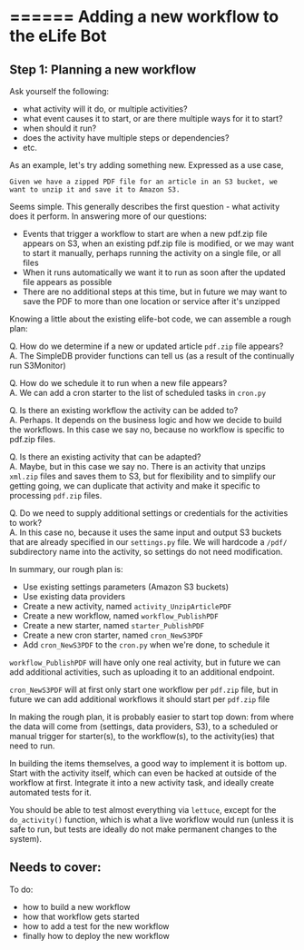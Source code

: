 ======
Adding a new workflow to the eLife Bot
======

## Step 1: Planning a new workflow

Ask yourself the following:

- what activity will it do, or multiple activities?
- what event causes it to start, or are there multiple ways for it to start?
- when should it run?
- does the activity have multiple steps or dependencies?
- etc.

As an example, let's try adding something new. Expressed as a use case,

	Given we have a zipped PDF file for an article in an S3 bucket, we want to unzip it and save it to Amazon S3.

Seems simple. This generally describes the first question - what activity does it perform. In answering more of our questions:

- Events that trigger a workflow to start are when a new pdf.zip file appears on S3, when an existing pdf.zip file is modified, or we may want to start it manually, perhaps running the activity on a single file, or all files
- When it runs automatically we want it to run as soon after the updated file appears as possible
- There are no additional steps at this time, but in future we may want to save the PDF to more than one location or service after it's unzipped

Knowing a little about the existing elife-bot code, we can assemble a rough plan:

Q. How do we determine if a new or updated article ``pdf.zip`` file appears?  
A. The SimpleDB provider functions can tell us (as a result of the continually run S3Monitor)  

Q. How do we schedule it to run when a new file appears?  
A. We can add a cron starter to the list of scheduled tasks in ``cron.py``  

Q. Is there an existing workflow the activity can be added to?   
A. Perhaps. It depends on the business logic and how we decide to build the workflows. In this case we say no, because no workflow is specific to pdf.zip files.  

Q. Is there an existing activity that can be adapted?  
A. Maybe, but in this case we say no. There is an activity that unzips ``xml.zip`` files and saves them to S3, but for flexibility and to simplify our getting going, we can duplicate that activity and make it specific to processing ``pdf.zip`` files.  

Q. Do we need to supply additional settings or credentials for the activities to work?  
A. In this case no, because it uses the same input and output S3 buckets that are already specified in our ``settings.py`` file. We will hardcode a ``/pdf/`` subdirectory name into the activity, so settings do not need modification.  

In summary, our rough plan is:

- Use existing settings parameters (Amazon S3 buckets)
- Use existing data providers
- Create a new activity, named ``activity_UnzipArticlePDF``
- Create a new workflow, named ``workflow_PublishPDF``
- Create a new starter, named ``starter_PublishPDF``
- Create a new cron starter, named ``cron_NewS3PDF``
- Add ``cron_NewS3PDF`` to the ``cron.py`` when we're done, to schedule it

``workflow_PublishPDF`` will have only one real activity, but in future we can add additional activities, such as uploading it to an additional endpoint.

``cron_NewS3PDF`` will at first only start one workflow per ``pdf.zip`` file, but in future we can add additional workflows it should start per ``pdf.zip`` file

In making the rough plan, it is probably easier to start top down: from where the data will come from (settings, data providers, S3), to a scheduled or manual trigger for starter(s), to the workflow(s), to the activity(ies) that need to run.

In building the items themselves, a good way to implement it is bottom up. Start with the activity itself, which can even be hacked at outside of the workflow at first. Integrate it into a new activity task, and ideally create automated tests for it.

You should be able to test almost everything via ``lettuce``, except for the ``do_activity()`` function, which is what a live workflow would run (unless it is safe to run, but tests are ideally do not make permanent changes to the system).



## Needs to cover:

To do:

- how to build a new workflow
- how that workflow gets started
- how to add a test for the new workflow
- finally how to deploy the new workflow	
